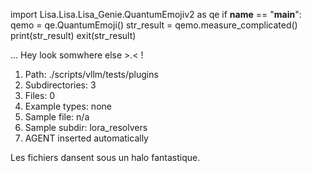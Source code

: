
import Lisa.Lisa.Lisa_Genie.QuantumEmojiv2 as qe
if __name__ == "__main__":
  qemo = qe.QuantumEmoji()
  str_result = qemo.measure_complicated()
  print(str_result)
  exit(str_result)

... Hey look somwhere else >.< !

1. Path: ./scripts/vllm/tests/plugins
2. Subdirectories: 3
3. Files: 0
4. Example types: none
5. Sample file: n/a
6. Sample subdir: lora_resolvers
7. AGENT inserted automatically

Les fichiers dansent sous un halo fantastique.

